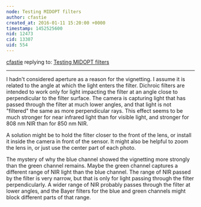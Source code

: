 ```yaml
---
node: Testing MIDOPT filters
author: cfastie
created_at: 2016-01-11 15:20:00 +0000
timestamp: 1452525600
nid: 12473
cid: 13307
uid: 554
---
```




[cfastie](../profile/cfastie) replying to: [Testing MIDOPT filters](../notes/cfastie/12-03-2015/testing-midopt-filters)

----
I hadn't considered aperture as a reason for the vignetting. I assume it is related to the angle at which the light enters the filter. Dichroic filters are intended to work only for light impacting the filter at an angle close to perpendicular to the filter surface. The camera is capturing light that has passed through the filter at much lower angles, and that light is not "filtered" the same as more perpendicular rays. This effect seems to be much stronger for near infrared light than for visible light, and stronger for 808 nm NIR than for 850 nm NIR. 

A solution might be to hold the filter closer to the front of the lens, or install it inside the camera in front of the sensor. It might also be helpful to zoom the lens in, or just use the center part of each photo.

The mystery of why the blue channel showed the vignetting more strongly than the green channel remains. Maybe the green channel captures a different range of NIR light than the blue channel. The range of NIR passed by the filter is very narrow, but that is only for light passing through the filter perpendicularly. A wider range of NIR probably passes through the filter at lower angles, and the Bayer filters for the blue and green channels might block different parts of that range.

